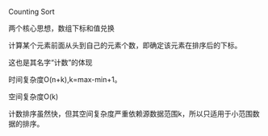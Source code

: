 Counting Sort

两个核心思想，数组下标和值兑换

计算某个元素前面从头到自己的元素个数，即确定该元素在排序后的下标。

这也是其名字“计数”的体现

时间复杂度O(n+k),k=max-min+1。

空间复杂度O(k)

计数排序虽然快，但其空间复杂度严重依赖源数据范围k，所以只适用于小范围数据的排序。

